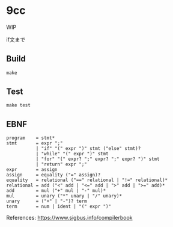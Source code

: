 # 9cc

WIP

if文まで

## Build

```asm
make
```

## Test
```asm
make test
```

## EBNF

```
program    = stmt*
stmt       = expr ";"
           | "if" "(" expr ")" stmt ("else" stmt)?
           | "while" "(" expr ")" stmt
           | "for" "(" expr? ";" expr? ";" expr? ")" stmt
           | "return" expr ";"
expr       = assign
assign     = equality ("=" assign)?
equality   = relational ("==" relational | "!=" relational)*
relational = add ("<" add | "<=" add | ">" add | ">=" add)*
add        = mul ("+" mul | "-" mul)*
mul        = unary ("*" unary | "/" unary)*
unary      = ("+" | "-")? term
term       = num | ident | "(" expr ")"
```
References: https://www.sigbus.info/compilerbook